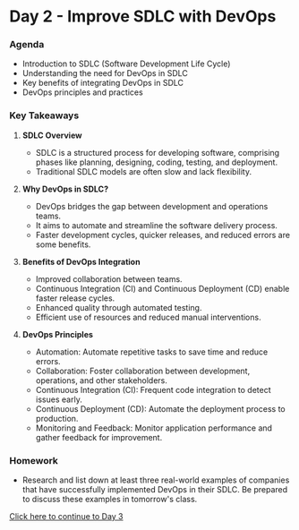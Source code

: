 # Day 2 - Improve SDLC with DevOps

### Agenda
- Introduction to SDLC (Software Development Life Cycle)
- Understanding the need for DevOps in SDLC
- Key benefits of integrating DevOps in SDLC
- DevOps principles and practices

### Key Takeaways
1. **SDLC Overview**
   - SDLC is a structured process for developing software, comprising phases like planning, designing, coding, testing, and deployment.
   - Traditional SDLC models are often slow and lack flexibility.

2. **Why DevOps in SDLC?**
   - DevOps bridges the gap between development and operations teams.
   - It aims to automate and streamline the software delivery process.
   - Faster development cycles, quicker releases, and reduced errors are some benefits.

3. **Benefits of DevOps Integration**
   - Improved collaboration between teams.
   - Continuous Integration (CI) and Continuous Deployment (CD) enable faster release cycles.
   - Enhanced quality through automated testing.
   - Efficient use of resources and reduced manual interventions.

4. **DevOps Principles**
   - Automation: Automate repetitive tasks to save time and reduce errors.
   - Collaboration: Foster collaboration between development, operations, and other stakeholders.
   - Continuous Integration (CI): Frequent code integration to detect issues early.
   - Continuous Deployment (CD): Automate the deployment process to production.
   - Monitoring and Feedback: Monitor application performance and gather feedback for improvement.

### Homework
- Research and list down at least three real-world examples of companies that have successfully implemented DevOps in their SDLC. Be prepared to discuss these examples in tomorrow's class.

[Click here to continue to Day 3](/Day%203/) <!-- Update with Day 10 link when available -->